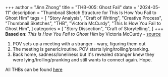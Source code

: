 +++
author = "Jinn Zhong"
title = "THB-005: Ghost Fail"
date = "2024-05-11"
description = "Thumbnail Sketch Structure for This Is How You Fail to Ghost Him"
tags = [
    "Story Analysis",
    "Craft of Writing",
    "Creative Process",
    "Thumbnail Sketches",
    "THB",
    "Victoria McCurdy",
    "This Is How You Fail to Ghost Him",
]
categories = [
    "Story Dissection",
    "Craft of Storytelling",
]
+++
**Based on**: _This Is How You Fail to Ghost Him_ by Victoria McCurdy - [source](http://monkeybicycle.net/this-is-how-you-fail-to-ghost-him/)

1. POV sets up a meeting with a stranger - wary, figuring them out
2. The meeting is generic/routine. POV starts lying/trolling/pranking.
3. Back home, sadness/loneliness but it's revealed stranger knew they were lying/trolling/pranking and still wants to connect again. Hope.

All THBs can be found [here](https://journal.jinnzhong.com/tags/thb/)
